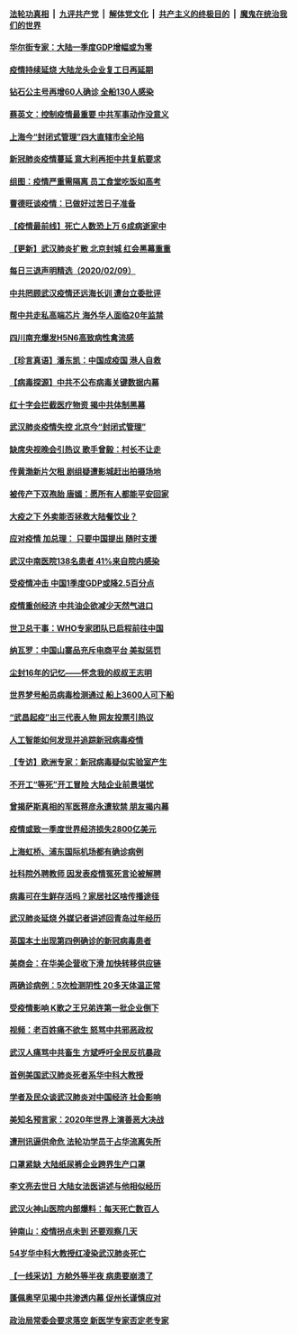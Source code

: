 ####  [法轮功真相](../../../../basic/blob/master/README.md?t=02101702) &nbsp;|&nbsp; [九评共产党](../../../../9ping.md/blob/master/README.md?t=02101702) &nbsp;|&nbsp; [解体党文化](../../../../jtdwh.md/blob/master/README.md?t=02101702)  &nbsp;|&nbsp; [共产主义的终极目的](../../../../gczydzjmd.md/blob/master/README.md?t=02101702) &nbsp;|&nbsp; [魔鬼在统治我们的世界](../../../../mgztzwmdsj.md/blob/master/README.md?t=02101702) 

#### [华尔街专家：大陆一季度GDP增幅或为零](../pages/nsc413/n11857352.md?t=02101702) 

#### [疫情持续延烧 大陆龙头企业复工日再延期](../pages/nsc413/n11857327.md?t=02101702) 

#### [钻石公主号再增60人确诊 全船130人感染](../pages/nsc413/n11857366.md?t=02101702) 

#### [蔡英文：控制疫情最重要 中共军事动作没意义](../pages/nsc413/n11857748.md?t=02101702) 

#### [上海今“封闭式管理”四大直辖市全沦陷](../pages/nsc413/n11857386.md?t=02101702) 


#### [新冠肺炎疫情蔓延 意大利再拒中共复航要求](../pages/nsc413/n11857200.md?t=02101702) 

#### [组图：疫情严重需隔离 员工食堂吃饭如高考](../pages/nsc413/n11857159.md?t=02101702) 

#### [曹德旺谈疫情：已做好过苦日子准备](../pages/nsc413/n11856788.md?t=02101702) 

#### [【疫情最前线】死亡人数恐上万 6成病逝家中](../pages/nsc413/n11856687.md?t=02101702) 

#### [【更新】武汉肺炎扩散 北京封城 红会黑幕重重](../pages/nsc413/n11801312.md?t=02101702) 

#### [每日三退声明精选（2020/02/09）](../pages/nsc413/n11857295.md?t=02101702) 

#### [中共罔顾武汉疫情还远海长训 遭台立委批评](../pages/nsc413/n11857074.md?t=02101702) 

#### [帮中共走私高端芯片 海外华人面临20年监禁](../pages/nsc413/n11855016.md?t=02101702) 

#### [四川南充爆发H5N6高致病性禽流感](../pages/nsc413/n11857116.md?t=02101702) 

#### [【珍言真语】潘东凯：中国成疫国 港人自救](../pages/nsc413/n11856962.md?t=02101702) 

#### [【病毒探源】中共不公布病毒关键数据内幕](../pages/nsc413/n11856584.md?t=02101702) 

#### [红十字会拦截医疗物资 揭中共体制黑幕](../pages/nsc413/n11856750.md?t=02101702) 

#### [武汉肺炎疫情失控 北京今“封闭式管理”](../pages/nsc413/n11856829.md?t=02101702) 

#### [缺席央视晚会引热议 歌手曾毅：村长不让走](../pages/nsc413/n11856280.md?t=02101702) 

#### [传黄渤新片欠租 剧组疑遭影城赶出拍摄场地](../pages/nsc413/n11856400.md?t=02101702) 

#### [被传产下双孢胎 唐嫣：愿所有人都能平安回家](../pages/nsc413/n11856505.md?t=02101702) 

#### [大疫之下 外卖能否拯救大陆餐饮业？](../pages/nsc413/n11856686.md?t=02101702) 

#### [应对疫情 加总理： 只要中国提出 随时支援](../pages/nsc413/n11856600.md?t=02101702) 

#### [武汉中南医院138名患者 41%来自院内感染](../pages/nsc413/n11856688.md?t=02101702) 

#### [受疫情冲击 中国1季度GDP或降2.5百分点](../pages/nsc413/n11856571.md?t=02101702) 

#### [疫情重创经济 中共油企欲减少天然气进口](../pages/nsc413/n11856437.md?t=02101702) 

#### [世卫总干事：WHO专家团队已启程前往中国](../pages/nsc413/n11856612.md?t=02101702) 

#### [纳瓦罗：中国山寨品充斥电商平台 美拟惩罚](../pages/nsc413/n11856440.md?t=02101702) 

#### [尘封16年的记忆——怀念我的叔叔王志明](../pages/nsc413/n11856459.md?t=02101702) 

#### [世界梦号船员病毒检测通过 船上3600人可下船](../pages/nsc413/n11856520.md?t=02101702) 

#### [“武昌起疫”出三代表人物 网友投票引热议](../pages/nsc413/n11856402.md?t=02101702) 

#### [人工智能如何发现并追踪新冠病毒疫情](../pages/nsc413/n11856398.md?t=02101702) 

#### [【专访】欧洲专家：新冠病毒疑似实验室产生](../pages/nsc413/n11856378.md?t=02101702) 

#### [不开工“等死”开工冒险 大陆企业前景堪忧](../pages/nsc413/n11856312.md?t=02101702) 

#### [曾揭萨斯真相的军医蒋彦永遭软禁 朋友揭内幕](../pages/nsc413/n11856342.md?t=02101702) 

#### [疫情或致一季度世界经济损失2800亿美元](../pages/nsc413/n11855639.md?t=02101702) 

#### [上海虹桥、浦东国际机场都有确诊病例](../pages/nsc413/n11856262.md?t=02101702) 

#### [社科院外聘教师 因发表疫情冤死言论被解聘](../pages/nsc413/n11856129.md?t=02101702) 

#### [病毒可在生鲜存活吗？家居社区啥传播途径](../pages/nsc413/n11856279.md?t=02101702) 

#### [武汉肺炎延烧 外媒记者讲述回青岛过年经历](../pages/nsc413/n11856159.md?t=02101702) 

#### [英国本土出现第四例确诊的新冠病毒患者](../pages/nsc413/n11855930.md?t=02101702) 

#### [美商会：在华美企营收下滑 加快转移供应链](../pages/nsc413/n11855334.md?t=02101702) 

#### [两确诊病例：5次检测阴性 20多天体温正常](../pages/nsc413/n11855576.md?t=02101702) 


#### [受疫情影响 K歌之王兄弟连第一批企业倒下](../pages/nsc413/n11855001.md?t=02101702) 

#### [视频：老百姓痛不欲生 怒骂中共邪恶政权](../pages/nsc413/n11855080.md?t=02101702) 

#### [武汉人痛骂中共畜生 方斌呼吁全民反抗暴政](../pages/nsc413/n11855386.md?t=02101702) 

#### [首例美国武汉肺炎死者系华中科大教授](../pages/nsc413/n11855500.md?t=02101702) 

#### [学者及民众谈武汉肺炎对中国经济 社会影响](../pages/nsc413/n11855475.md?t=02101702) 

#### [美知名预言家：2020年世界上演善恶大决战](../pages/nsc413/n11855418.md?t=02101702) 

#### [遭刑讯逼供命危 法轮功学员于占华流离失所](../pages/nsc413/n11853979.md?t=02101702) 

#### [口罩紧缺 大陆纸尿裤企业跨界生产口罩](../pages/nsc413/n11854879.md?t=02101702) 

#### [李文亮去世日 大陆女法医讲述与他相似经历](../pages/nsc413/n11855213.md?t=02101702) 

#### [武汉火神山医院内部爆料：每天死亡数百人](../pages/nsc413/n11855017.md?t=02101702) 

#### [钟南山：疫情拐点未到 还要观察几天](../pages/nsc413/n11854504.md?t=02101702) 

#### [54岁华中科大教授红凌染武汉肺炎死亡](../pages/nsc413/n11854889.md?t=02101702) 

#### [【一线采访】方舱外等半夜 病患要崩溃了](../pages/nsc413/n11854786.md?t=02101702) 

#### [蓬佩奥罕见揭中共渗透内幕 促州长谨慎应对](../pages/nsc413/n11854685.md?t=02101702) 

#### [政治局常委会要求落空 新医学专家否定老专家](../pages/nsc413/n11852540.md?t=02101702) 

